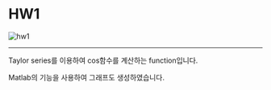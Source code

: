# HW1

![hw1](https://user-images.githubusercontent.com/31590051/48899131-06b59700-ee92-11e8-9e7c-294066aed283.jpg)

---

Taylor series를 이용하여 cos함수를 계산하는 function입니다.

Matlab의 기능을 사용하여 그래프도 생성하였습니다.
